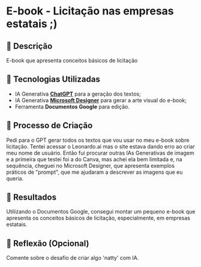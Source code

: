 # E-book - Licitação nas empresas estatais ;)

## 📒 Descrição
E-book que apresenta conceitos básicos de licitação

## 🤖 Tecnologias Utilizadas
- IA Generativa **[ChatGPT](https://chat.openai.com)** para a geração dos textos;
- IA Generativa **[Microsoft Designer](https://designer.microsoft.com/image-creator)** para gerar a arte visual do e-book;
- Ferramenta **Documentos Google** para edição.

## 🧐 Processo de Criação
Pedi para o GPT gerar todos os textos que vou usar no meu e-book sobre licitação. Tentei acessar o Leonardo.ai mas o site estava dando erro ao criar meu nome de usuário. Então fui procurar outras IAs Generativas de imagem e a primeira que testei foi a do Canva, mas achei ela bem limitada e, na sequência, cheguei no Microsoft Designer, que apresenta exemplos práticos de "prompt", que me ajudaram a descrever as imagens que eu queria.

## 🚀 Resultados
Utilizando o Documentos Google, consegui montar um pequeno e-book que apresenta os conceitos básicos de licitação, especialmente, em empresas estatais.

## 💭 Reflexão (Opcional)
Comente sobre o desafio de criar algo 'natty' com IA.
